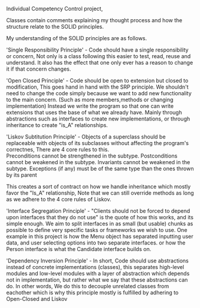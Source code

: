 Individual Competency Control project,

Classes contain comments explaining my thought process and how the structure relate to the SOLID principles.

My understanding of the SOLID principles are as follows.

'Single Responsibility Principle' - Code should have a single responsibility or concern,  Not only is a class following this easier to test, read, reuse and understand.  It also has the effect that one only ever has a reason to change it if that concern changes.

'Open Closed Principle' - Code should be open to extension but closed to modification,  This goes hand in hand with the SRP principle.  We shouldn't need to change the code simply because we want to add new functionality to the main concern. (Such as more members,methods or changing implementation)
Instead we write the program so that one can write extensions that uses the base of what we already have.  Mainly through abstractions such as interfaces to create new implementations, or through inheritance to create "is_A" relationships.

'Liskov Subtitution Principle' - Objects of a superclass should be replaceable with objects of its subclasses without affecting the program's correctnes,  There are 4 core rules to this.  
Preconditions cannot be strengthened in the subtype.
Postconditions cannot be weakened in the subtype.
Invariants cannot be weakened in the subtype.
Exceptions (if any) must be of the same type than the ones thrown by its parent

This creates a sort of contract on how we handle inheritance which mostly favor the "Is_A" relationship,  Note that we can still override methods as long as we adhere to the 4 core rules of Liskov.

'Interface Segregation Principle' - "Clients should not be forced to depend upon interfaces that they do not use" is the quote of how this works,  and its simple enough.  We aim to split interfaces in as small (but usable) chunks as possible to define very specific tasks or frameworks we wish to use.
One example in this project is how the Menu object has separated inputting user data, and user selecting options into two separate interfaces.   or how the Person interface is what the Candidate interface builds on.

'Dependency Inversion Principle' - In short,  Code should use abstractions instead of concrete implementations (classes), this separates high-level modules and low-level modules with a layer of abstraction which depends not in implementation, but rather what we say that these abstractions can do.
In other words,  We do this to decouple unrelated classes from eachother which is why this principle mostly is fulfilled by adhering to Open-Closed and Liskov
